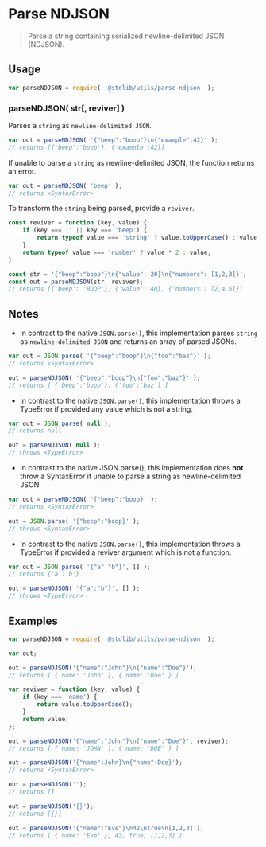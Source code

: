 <!--
@license Apache-2.0

Copyright (c) 2024 The Stdlib Authors.

Licensed under the Apache License, Version 2.0 (the "License");
you may not use this file except in compliance with the License.
You may obtain a copy of the License at

http://www.apache.org/licenses/LICENSE-2.0

Unless required by applicable law or agreed to in writing, software
distributed under the License is distributed on an "AS IS" BASIS,
WITHOUT WARRANTIES OR CONDITIONS OF ANY KIND, either express or implied.
See the License for the specific language governing permissions and
limitations under the License.
-->

# Parse NDJSON

> Parse a string containing serialized newline-delimited JSON (NDJSON).

## Usage

```javascript
var parseNDJSON = require( '@stdlib/utils/parse-ndjson' );
```

### **parseNDJSON( str[, reviver] )**
Parses a `string` as `newline-delimited JSON`.

```javascript
var out = parseNDJSON( '{"beep":"boop"}\n{"example":42}' );
// returns [{'beep':'boop'}, {'example':42}]
```

If unable to parse a `string` as newline-delimited JSON, the function returns an error.

```javascript
var out = parseNDJSON( 'beep' );
// returns <SyntaxError>
```

To transform the `string` being parsed, provide a `reviver`.

```javascript
const reviver = function (key, value) {
    if (key === '' || key === 'beep') {
        return typeof value === 'string' ? value.toUpperCase() : value;
    }
    return typeof value === 'number' ? value * 2 : value;
}

const str = '{"beep":"boop"}\n{"value": 20}\n{"numbers": [1,2,3]}';
const out = parseNDJSON(str, reviver);
// returns [{'beep': 'BOOP'}, {'value': 40}, {'numbers': [2,4,6]}]
```

## Notes
+ In contrast to the native `JSON.parse()`, this implementation parses `string` as `newline-delimited JSON` and returns an array of parsed JSONs.
  
```javascript
var out = JSON.parse( '{"beep":"boop"}\n{"foo":"baz"}' );
// returns <SyntaxError>

out = parseNDJSON( '{"beep":"boop"}\n{"foo":"baz"}' );
// returns [ {'beep':'boop'}, {'foo':'baz'} ]
```

- In contrast to the native `JSON.parse()`, this implementation throws a TypeError if provided any value which is not a string.
  
```javascript
var out = JSON.parse( null );
// returns null

out = parseNDJSON( null );
// throws <TypeError>
```

- In contrast to the native JSON.parse(), this implementation does __not__ throw a SyntaxError if unable to parse a string as newline-delimited JSON.

```javascript
var out = parseNDJSON( '{"beep":"boop}' );
// returns <SyntaxError>

out = JSON.parse( '{"beep":"boop}' );
// throws <SyntaxError>
```

- In contrast to the native `JSON.parse()`, this implementation throws a TypeError if provided a reviver argument which is not a function.

```javascript
var out = JSON.parse( '{"a":"b"}', [] );
// returns {'a':'b'}

out = parseNDJSON( '{"a":"b"}', [] );
// throws <TypeError>
```


<section class="examples">

## Examples

<!-- eslint no-undef: "error" -->

```javascript
var parseNDJSON = require( '@stdlib/utils/parse-ndjson' );

var out;

out = parseNDJSON('{"name":"John"}\n{"name":"Doe"}');
// returns [ { name: 'John' }, { name: 'Doe' } ]

var reviver = function (key, value) {
    if (key === 'name') {
        return value.toUpperCase();
    }
    return value;
};

out = parseNDJSON('{"name":"John"}\n{"name":"Doe"}', reviver);
// returns [ { name: 'JOHN' }, { name: 'DOE' } ]

out = parseNDJSON('{"name":John}\n{"name":Doe}');
// returns <SyntaxError>

out = parseNDJSON('');
// returns []

out = parseNDJSON('{}');
// returns [{}]

out = parseNDJSON('{"name":"Eve"}\n42\ntrue\n[1,2,3]');
// returns [ { name: 'Eve' }, 42, true, [1,2,3] ]
``` 
</section>

<!-- /.examples -->


<!-- Section for related `stdlib` packages. Do not manually edit this section, as it is automatically populated. -->

<section class="related">

</section>

<!-- Section for all links. Make sure to keep an empty line after the `section` element and another before the `/section` close. -->

<section class="links">

[json]: http://www.json.org/

[json-parse]: https://developer.mozilla.org/en/docs/Web/JavaScript/Reference/Global_Objects/JSON/parse

</section>

<!-- /.links -->

